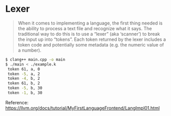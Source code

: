 # Lexer

> When it comes to implementing a language, the first thing needed is the ability to process a text file and recognize what it says. The traditional way to do this is to use a “lexer” (aka ‘scanner’) to break the input up into “tokens”. Each token returned by the lexer includes a token code and potentially some metadata (e.g. the numeric value of a number).


```bash
$ clang++ main.cpp -o main
$ ./main < ./example.k 
 token 61, a, 0
 token -5, a, 2
 token -4, b, 2
 token 61, b, 2
 token -5, b, 30
 token -1, b, 30
```

Reference: https://llvm.org/docs/tutorial/MyFirstLanguageFrontend/LangImpl01.html